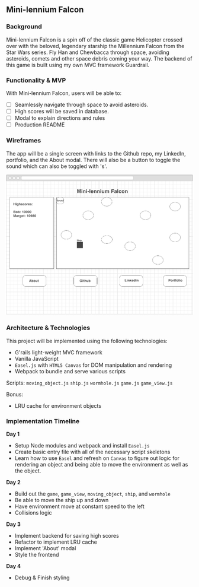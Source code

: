 ## Mini-lennium Falcon

### Background

Mini-lennium Falcon is a spin off of the classic game Helicopter crossed over with the beloved, legendary starship the Millennium Falcon from the Star Wars series. Fly Han and Chewbacca through space, avoiding asteroids, comets and other space debris coming your way. The backend of this game is built using my own MVC framework Guardrail.

### Functionality & MVP

With Mini-lennium Falcon, users will be able to:
- [ ] Seamlessly navigate through space to avoid asteroids.
- [ ] High scores will be saved in database.
- [ ] Modal to explain directions and rules
- [ ] Production README

### Wireframes

The app will be a single screen with links to the Github repo, my LinkedIn, portfolio, and the About modal. There will also be a button to toggle the sound which can also be toggled with 's'.

<img src="./docs/main.png" />

### Architecture & Technologies

This project will be implemented using the following technologies:

- G'rails light-weight MVC framework
- Vanilla JavaScript
- `Easel.js` with `HTML5 Canvas` for DOM manipulation and rendering
- Webpack to bundle and serve various scripts

Scripts:
`moving_object.js`
`ship.js`
`wormhole.js`
`game.js`
`game_view.js`

Bonus:
- LRU cache for environment objects

### Implementation Timeline

**Day 1**
- Setup Node modules and webpack and install `Easel.js`
- Create basic entry file with all of the necessary script skeletons
- Learn how to use `Easel` and refresh on `Canvas` to figure out logic for rendering an object and being able to move the environment as well as the object.

**Day 2**
- Build out the `game`, `game_view`, `moving_object`, `ship`, and `wormhole`
- Be able to move the ship up and down
- Have environment move at constant speed to the left
- Collisions logic

**Day 3**
- Implement backend for saving high scores
- Refactor to implement LRU cache
- Implement 'About' modal
- Style the frontend

**Day 4**
- Debug & Finish styling
